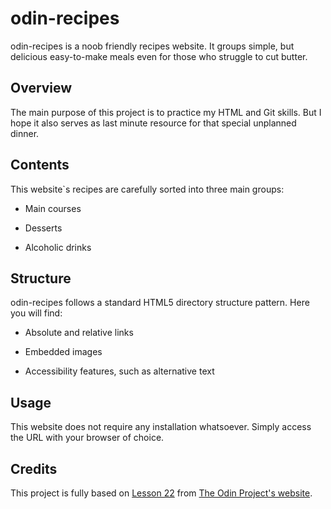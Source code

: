 # odin-recipes

odin-recipes is a noob friendly recipes website. It groups simple, but delicious easy-to-make meals even for those who struggle to cut butter.

## Overview

The main purpose of this project is to practice my HTML and Git skills. But I hope it also serves as last minute resource for that special unplanned dinner.

## Contents

This website`s recipes are carefully sorted into three main groups:

 + Main courses

 + Desserts

 + Alcoholic drinks

## Structure

odin-recipes follows a standard HTML5 directory structure pattern. Here you will find:

 + Absolute and relative links

 + Embedded images

 + Accessibility features, such as alternative text
 
## Usage

This website does not require any installation whatsoever. Simply access the URL with your browser of choice.

## Credits

This project is fully based on [Lesson 22](https://www.theodinproject.com/lessons/foundations-recipes) from [The Odin Project's website](https://www.theodinproject.com).